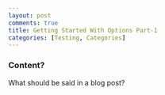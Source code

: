 ```yaml
---
layout: post
comments: true
title: Getting Started With Options Part-1
categories: [Testing, Categories]
---
```


### Content?

What should be said in a blog post?
